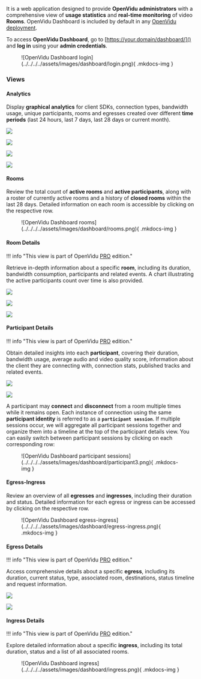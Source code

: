 It is a web application designed to provide **OpenVidu administrators** with a comprehensive view of **usage statistics** and **real-time monitoring** of video **Rooms**. OpenVidu Dashboard is included by default in any [OpenVidu deployment](../../../self-hosting/deployment-types.md).

To access **OpenVidu Dashboard**, go to [https://your.domain/dashboard/]() and **log in** using your **admin credentials**.

<figure markdown>
  ![OpenVidu Dashboard login](../../../../assets/images/dashboard/login.png){ .mkdocs-img }
</figure>

### Views

#### Analytics

Display **graphical analytics** for client SDKs, connection types, bandwidth usage, unique participants, rooms and egresses created over different **time periods** (last 24 hours, last 7 days, last 28 days or current month).

<div class="grid-container">

<div class="grid-50"><p><a class="glightbox" href="../../../../../assets/images/dashboard/analytics1.png" data-type="image" data-width="100%" data-height="auto" data-desc-position="bottom"><img src="../../../../../assets/images/dashboard/analytics1.png" loading="lazy"/></a></p></div>

<div class="grid-50"><p><a class="glightbox" href="../../../../../assets/images/dashboard/analytics2.png" data-type="image" data-width="100%" data-height="auto" data-desc-position="bottom"><img src="../../../../../assets/images/dashboard/analytics2.png" loading="lazy"/></a></p></div>

</div>

<div class="grid-container">

<div class="grid-50"><p><a class="glightbox" href="../../../../../assets/images/dashboard/analytics3.png" data-type="image" data-width="100%" data-height="auto" data-desc-position="bottom"><img src="../../../../../assets/images/dashboard/analytics3.png" loading="lazy"/></a></p></div>

<div class="grid-50"><p><a class="glightbox" href="../../../../../assets/images/dashboard/analytics4.png" data-type="image" data-width="100%" data-height="auto" data-desc-position="bottom"><img src="../../../../../assets/images/dashboard/analytics4.png" loading="lazy"/></a></p></div>

</div>

#### Rooms

Review the total count of **active rooms** and **active participants**, along with a roster of currently active rooms and a history of **closed rooms** within the last 28 days. Detailed information on each room is accessible by clicking on the respective row.

<figure markdown>
  ![OpenVidu Dashboard rooms](../../../../assets/images/dashboard/rooms.png){ .mkdocs-img }
</figure>

#### Room Details

!!! info "This view is part of <span>OpenVidu <a href="/pricing/#openvidu-pro"><span class="openvidu-tag openvidu-pro-tag">PRO</span></a></span> edition."

Retrieve in-depth information about a specific **room**, including its duration, bandwidth consumption, participants and related events. A chart illustrating the active participants count over time is also provided.

<div class="grid-container">

<div class="grid-33"><p><a class="glightbox" href="../../../../../assets/images/dashboard/room_active.png" data-type="image" data-width="100%" data-height="auto" data-desc-position="bottom"><img src="../../../../../assets/images/dashboard/room_active.png" loading="lazy"/></a></p></div>

<div class="grid-33"><p><a class="glightbox" href="../../../../../assets/images/dashboard/room1.png" data-type="image" data-width="100%" data-height="auto" data-desc-position="bottom"><img src="../../../../../assets/images/dashboard/room1.png" loading="lazy"/></a></p></div>

<div class="grid-33"><p><a class="glightbox" href="../../../../../assets/images/dashboard/room2.png" data-type="image" data-width="100%" data-height="auto" data-desc-position="bottom"><img src="../../../../../assets/images/dashboard/room2.png" loading="lazy"/></a></p></div>

</div>

#### Participant Details

!!! info "This view is part of <span>OpenVidu <a href="/pricing/#openvidu-pro"><span class="openvidu-tag openvidu-pro-tag">PRO</span></a></span> edition."

Obtain detailed insights into each **participant**, covering their duration, bandwidth usage, average audio and video quality score, information about the client they are connecting with, connection stats, published tracks and related events.

<div class="grid-container">

<div class="grid-50"><p><a class="glightbox" href="../../../../../assets/images/dashboard/participant1.png" data-type="image" data-width="100%" data-height="auto" data-desc-position="bottom"><img src="../../../../../assets/images/dashboard/participant1.png" loading="lazy"/></a></p></div>

<div class="grid-50"><p><a class="glightbox" href="../../../../../assets/images/dashboard/participant2.png" data-type="image" data-width="100%" data-height="auto" data-desc-position="bottom"><img src="../../../../../assets/images/dashboard/participant2.png" loading="lazy"/></a></p></div>

</div>

A participant may **connect** and **disconnect** from a room multiple times while it remains open. Each instance of connection using the same **participant identity** is referred to as a **`participant session`**. If multiple sessions occur, we will aggregate all participant sessions together and organize them into a timeline at the top of the participant details view. You can easily switch between participant sessions by clicking on each corresponding row:

<figure markdown>
  ![OpenVidu Dashboard participant sessions](../../../../assets/images/dashboard/participant3.png){ .mkdocs-img }
</figure>

#### Egress-Ingress

Review an overview of all **egresses** and **ingresses**, including their duration and status. Detailed information for each egress or ingress can be accessed by clicking on the respective row.

<figure markdown>
  ![OpenVidu Dashboard egress-ingress](../../../../assets/images/dashboard/egress-ingress.png){ .mkdocs-img }
</figure>

#### Egress Details

!!! info "This view is part of <span>OpenVidu <a href="/pricing/#openvidu-pro"><span class="openvidu-tag openvidu-pro-tag">PRO</span></a></span> edition."

Access comprehensive details about a specific **egress**, including its duration, current status, type, associated room, destinations, status timeline and request information.

<div class="grid-container">

<div class="grid-50"><p><a class="glightbox" href="../../../../../assets/images/dashboard/egress1.png" data-type="image" data-width="100%" data-height="auto" data-desc-position="bottom"><img src="../../../../../assets/images/dashboard/egress1.png" loading="lazy"/></a></p></div>

<div class="grid-50"><p><a class="glightbox" href="../../../../../assets/images/dashboard/egress2.png" data-type="image" data-width="100%" data-height="auto" data-desc-position="bottom"><img src="../../../../../assets/images/dashboard/egress2.png" loading="lazy"/></a></p></div>

</div>

#### Ingress Details

!!! info "This view is part of <span>OpenVidu <a href="/pricing/#openvidu-pro"><span class="openvidu-tag openvidu-pro-tag">PRO</span></a></span> edition."

Explore detailed information about a specific **ingress**, including its total duration, status and a list of all associated rooms.

<figure markdown>
  ![OpenVidu Dashboard ingress](../../../../assets/images/dashboard/ingress.png){ .mkdocs-img }
</figure>

<script>window.setupGallery()</script>